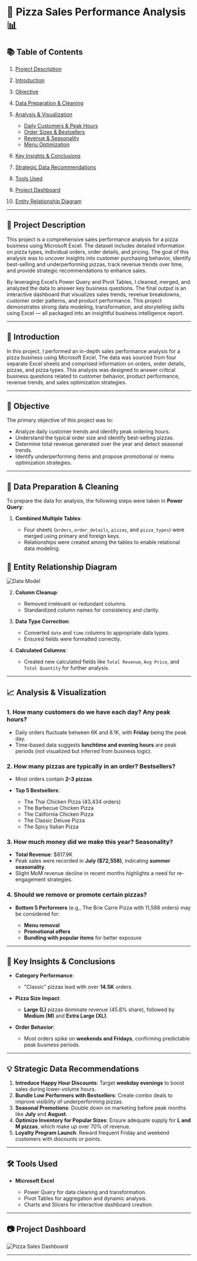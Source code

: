 # 🍕 Pizza Sales Performance Analysis 📊

## 📚 Table of Contents

1. [Project Description](#project-description)
2. [Introduction](#introduction)
3. [Objective](#objective)
4. [Data Preparation & Cleaning](#data-preparation--cleaning)
5. [Analysis & Visualization](#analysis--visualization)

   * [Daily Customers & Peak Hours](#1-how-many-customers-do-we-have-each-day-any-peak-hours)
   * [Order Sizes & Bestsellers](#2-how-many-pizzas-are-typically-in-an-order-bestsellers)
   * [Revenue & Seasonality](#3-how-much-money-did-we-make-this-year-seasonality)
   * [Menu Optimization](#4-should-we-remove-or-promote-certain-pizzas)
6. [Key Insights & Conclusions](#key-insights--conclusions)
7. [Strategic Data Recommendations](#strategic-data-recommendations)
8. [Tools Used](#tools-used)
9. [Project Dashboard](#project-dashboard)
10. [Entity Relationship Diagram](#entity-relationship-diagram)

---

## 📄 Project Description

This project is a comprehensive sales performance analysis for a pizza business using Microsoft Excel. The dataset includes detailed information on pizza types, individual orders, order details, and pricing. The goal of this analysis was to uncover insights into customer purchasing behavior, identify best-selling and underperforming pizzas, track revenue trends over time, and provide strategic recommendations to enhance sales.

By leveraging Excel’s Power Query and Pivot Tables, I cleaned, merged, and analyzed the data to answer key business questions. The final output is an interactive dashboard that visualizes sales trends, revenue breakdowns, customer order patterns, and product performance. This project demonstrates strong data modeling, transformation, and storytelling skills using Excel — all packaged into an insightful business intelligence report.

---

## 📌 Introduction

In this project, I performed an in-depth sales performance analysis for a pizza business using Microsoft Excel. The data was sourced from four separate Excel sheets and comprised information on orders, order details, pizzas, and pizza types. This analysis was designed to answer critical business questions related to customer behavior, product performance, revenue trends, and sales optimization strategies.

---

## 🎯 Objective

The primary objective of this project was to:

* Analyze daily customer trends and identify peak ordering hours.
* Understand the typical order size and identify best-selling pizzas.
* Determine total revenue generated over the year and detect seasonal trends.
* Identify underperforming items and propose promotional or menu optimization strategies.

---

## 🧹 Data Preparation & Cleaning

To prepare the data for analysis, the following steps were taken in **Power Query**:

1. **Combined Multiple Tables**:

   * Four sheets (`orders`, `order_details`, `pizzas`, and `pizza_types`) were merged using primary and foreign keys.
   * Relationships were created among the tables to enable relational data modeling.
  
 ## 🧩 Entity Relationship Diagram

![Data Model](./Data%20Modelling%20.png) 

2. **Column Cleanup**:

   * Removed irrelevant or redundant columns.
   * Standardized column names for consistency and clarity.

3. **Data Type Correction**:

   * Converted `date` and `time` columns to appropriate data types.
   * Ensured fields were formatted correctly.

4. **Calculated Columns**:

   * Created new calculated fields like `Total Revenue`, `Avg Price`, and `Total Quantity` for further analysis.

---

## 📈 Analysis & Visualization

### 1. **How many customers do we have each day? Any peak hours?**

* Daily orders fluctuate between 6K and 8.1K, with **Friday** being the peak day.
* Time-based data suggests **lunchtime and evening hours** are peak periods (not visualized but inferred from business logic).

### 2. **How many pizzas are typically in an order? Bestsellers?**

* Most orders contain **2–3 pizzas**.
* **Top 5 Bestsellers**:

  * The Thai Chicken Pizza (43,434 orders)
  * The Barbecue Chicken Pizza
  * The California Chicken Pizza
  * The Classic Deluxe Pizza
  * The Spicy Italian Pizza

### 3. **How much money did we make this year? Seasonality?**

* **Total Revenue**: \$817.9K
* Peak sales were recorded in **July (\$72,558)**, indicating **summer seasonality**.
* Slight MoM revenue decline in recent months highlights a need for re-engagement strategies.

### 4. **Should we remove or promote certain pizzas?**

* **Bottom 5 Performers** (e.g., The Brie Carre Pizza with 11,588 orders) may be considered for:

  * **Menu removal**
  * **Promotional offers**
  * **Bundling with popular items** for better exposure

---

## 🧠 Key Insights & Conclusions

* **Category Performance**:

  * "Classic" pizzas lead with over **14.5K** orders.
* **Pizza Size Impact**:

  * **Large (L)** pizzas dominate revenue (45.8% share), followed by **Medium (M)** and **Extra Large (XL)**.
* **Order Behavior**:

  * Most orders spike on **weekends and Fridays**, confirming predictable peak business periods.

---

## 💡 Strategic Data Recommendations

1. **Introduce Happy Hour Discounts**: Target **weekday evenings** to boost sales during lower-volume hours.
2. **Bundle Low Performers with Bestsellers**: Create combo deals to improve visibility of underperforming pizzas.
3. **Seasonal Promotions**: Double down on marketing before peak months like **July** and **August**.
4. **Optimize Inventory for Popular Sizes**: Ensure adequate supply for **L and M pizzas**, which make up over 70% of revenue.
5. **Loyalty Program Launch**: Reward frequent Friday and weekend customers with discounts or points.

---

## 🛠 Tools Used

* **Microsoft Excel**

  * Power Query for data cleaning and transformation.
  * Pivot Tables for aggregation and dynamic analysis.
  * Charts and Slicers for interactive dashboard creation.

---

## 📷 Project Dashboard

![Pizza Sales Dashboard](./dashboard.PNG)

---






